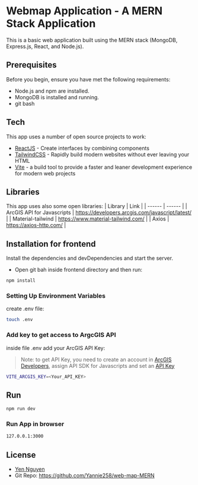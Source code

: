# Webmap Application - A MERN Stack Application

This is a basic web application built using the MERN stack (MongoDB, Express.js, React, and Node.js).

## Prerequisites

Before you begin, ensure you have met the following requirements:

- Node.js and npm are installed.
- MongoDB is installed and running.
- git bash

## Tech

This app uses a number of open source projects to work:

- [ReactJS](https://react.dev/) - Create interfaces by combining components
- [TailwindCSS](https://tailwindcss.com/) - Rapidly build modern websites without ever leaving your HTML
- [Vite](https://vitejs.dev/) - a build tool to provide a faster and leaner development experience for modern web projects

## Libraries

This app uses also some open libraries:
| Library | Link |
| ------ | ------ |
| ArcGIS API for Javascripts | https://developers.arcgis.com/javascript/latest/ |
| Material-tailwind | https://www.material-tailwind.com/ |
| Axios | https://axios-http.com/ |

## Installation for frontend

Install the dependencies and devDependencies and start the server.
- Open git bah inside frontend directory and then run:

```sh
npm install
```

### Setting Up Environment Variables

create .env file:

```sh
touch .env
```

### Add key to get access to ArgcGIS API

inside file .env add your ArcGIS API Key:

> Note: to get API Key, you need to create an account in [ArcGIS Developers](https://developers.arcgis.com/),
> assign API SDK for Javascripts and set an [API Key](https://developers.arcgis.com/api-keys/)

```sh
VITE_ARCGIS_KEY=<Your_API_KEY>
```

## Run

```sh
npm run dev
```

### Run App in browser

```sh
127.0.0.1:3000
```

## License

- [Yen Nguyen](https://www.linkedin.com/in/yen-nguyen-521997207/)
- Git Repo: https://github.com/Yannie258/web-map-MERN
